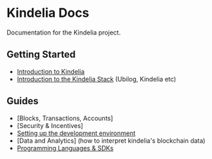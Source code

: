 # Kindelia Docs

Documentation for the Kindelia project.

## Getting Started

- [Introduction to Kindelia]()
- [Introduction to the Kindelia Stack]() (Ubilog, Kindelia etc)

## Guides

- [Blocks, Transactions, Accounts]
- [Security & Incentives]
- [Setting up the development environment]()
- [Data and Analytics] (how to interpret kindelia's blockchain data)
- [Programming Languages & SDKs]()
